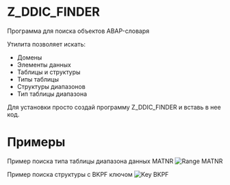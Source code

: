 # Z_DDIC_FINDER
 Программа для поиска объектов ABAP-словаря

 Утилита позволяет искать:
- Домены
- Элементы данных
- Таблицы и структуры
- Типы таблицы
- Структуры диапазонов
- Тип таблицы диапазона

 Для установки просто создай программу Z_DDIC_FINDER и вставь в нее код.

# Примеры

 Пример поиска типа таблицы диапазона данных MATNR
![Range MATNR](https://i.ibb.co/KxdYB0M/ddic.png)

 Пример поиска структуры с BKPF ключом
![Key BKPF](https://i.ibb.co/HGdDgjy/ddic2.png)